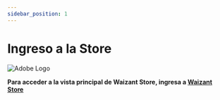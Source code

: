 ```yaml
---
sidebar_position: 1
---
```


# Ingreso a la Store

![Adobe Logo](/img/store-usuario/1.png "Hover text")

**Para acceder a la vista principal de Waizant Store, ingresa a [Waizant Store](https://www.waizant.com)**

